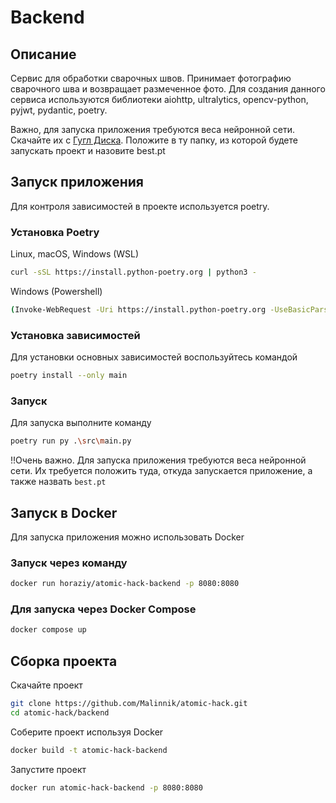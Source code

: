# Backend

## Описание
Сервис для обработки сварочных швов. Принимает фотографию сварочного шва и возвращает размеченное фото. Для создания данного сервиса используются библиотеки aiohttp, ultralytics, opencv-python, pyjwt, pydantic, poetry.

Важно, для запуска приложения требуются веса нейронной сети. Скачайте их с [Гугл Диска](https://drive.google.com/drive/folders/1tO5DBqqsoYEGXi1onDy0QUNKL2OuQNsd). Положите в ту папку, из которой будете запускать проект и назовите best.pt

## Запуск приложения
Для контроля зависимостей в проекте используется poetry. 

### Установка Poetry

Linux, macOS, Windows (WSL)
```bash
curl -sSL https://install.python-poetry.org | python3 -
```
Windows (Powershell)
```bash
(Invoke-WebRequest -Uri https://install.python-poetry.org -UseBasicParsing).Content | py -
```

### Установка зависимостей
Для установки основных зависимостей воспользуйтесь командой
```bash
poetry install --only main
```

### Запуск
Для запуска выполните команду
```bash
poetry run py .\src\main.py 
```

!!Очень важно. Для запуска приложения требуются веса нейронной сети. Их требуется положить туда, откуда запускается приложение, а также назвать `best.pt`


## Запуск в Docker
Для запуска приложения можно использовать Docker

### Запуск через команду
```bash
docker run horaziy/atomic-hack-backend -p 8080:8080
```
### Для запуска через Docker Compose
```bash
docker compose up
```


## Сборка проекта
Скачайте проект
```bash
git clone https://github.com/Malinnik/atomic-hack.git
cd atomic-hack/backend
```
Соберите проект используя Docker
```bash
docker build -t atomic-hack-backend
```
Запустите проект
```bash
docker run atomic-hack-backend -p 8080:8080
```
